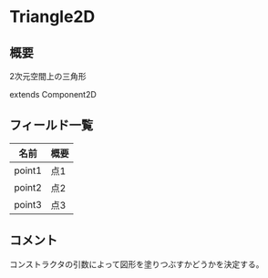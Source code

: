 # Triangle2D

## 概要

2次元空間上の三角形

extends Component2D

## フィールド一覧

| 名前   | 概要 |
| ------ | ---- |
| point1 | 点1  |
| point2 | 点2  |
| point3 | 点3  |

## コメント

コンストラクタの引数によって図形を塗りつぶすかどうかを決定する。

